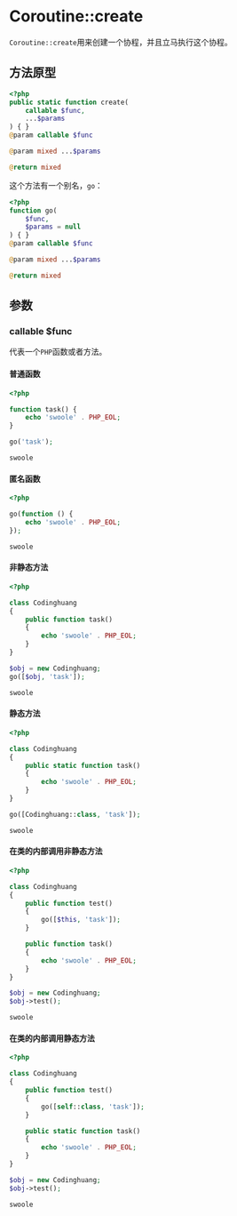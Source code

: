 # Coroutine::create

`Coroutine::create`用来创建一个协程，并且立马执行这个协程。

## 方法原型

```php
<?php
public static function create(
    callable $func,
    ...$params
) { }
@param callable $func

@param mixed ...$params

@return mixed
```

这个方法有一个别名，`go`：

```php
<?php
function go(
    $func,
    $params = null
) { }
@param callable $func

@param mixed ...$params

@return mixed
```

## 参数

### callable $func

代表一个`PHP`函数或者方法。

#### 普通函数

```php
<?php

function task() {
    echo 'swoole' . PHP_EOL;
}

go('task');
```

```shell
swoole
```

#### 匿名函数

```php
<?php

go(function () {
    echo 'swoole' . PHP_EOL;
});
```

```shell
swoole
```

#### 非静态方法

```php
<?php

class Codinghuang
{
    public function task()
    {
        echo 'swoole' . PHP_EOL;
    }
}

$obj = new Codinghuang;
go([$obj, 'task']);
```

```shell
swoole
```

#### 静态方法

```php
<?php

class Codinghuang
{
    public static function task()
    {
        echo 'swoole' . PHP_EOL;
    }
}

go([Codinghuang::class, 'task']);
```

```shell
swoole
```

#### 在类的内部调用非静态方法

```php
<?php

class Codinghuang
{
    public function test()
    {
        go([$this, 'task']);
    }

    public function task()
    {
        echo 'swoole' . PHP_EOL;
    }
}

$obj = new Codinghuang;
$obj->test();
```

```shell
swoole
```

#### 在类的内部调用静态方法

```php
<?php

class Codinghuang
{
    public function test()
    {
        go([self::class, 'task']);
    }

    public static function task()
    {
        echo 'swoole' . PHP_EOL;
    }
}

$obj = new Codinghuang;
$obj->test();
```

```shell
swoole
```
